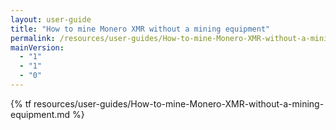 ```yaml
---
layout: user-guide
title: "How to mine Monero XMR without a mining equipment"
permalink: /resources/user-guides/How-to-mine-Monero-XMR-without-a-mining-equipment.html
mainVersion:
  - "1"
  - "1"
  - "0"
---
```


{% tf resources/user-guides/How-to-mine-Monero-XMR-without-a-mining-equipment.md %}